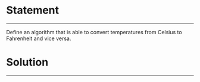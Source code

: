 # Statement
---
Define an algorithm that is able to convert temperatures from Celsius to Fahrenheit and vice versa.

# Solution
---
